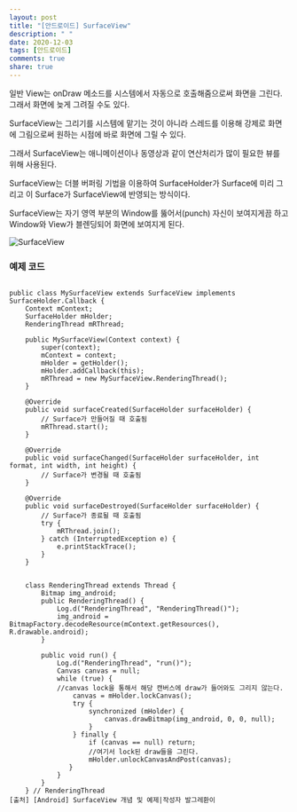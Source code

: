```yaml
---
layout: post
title: "[안드로이드] SurfaceView"
description: " "
date: 2020-12-03
tags: [안드로이드]
comments: true
share: true
---
```


일반 View는 onDraw 메소드를 시스템에서 자동으로 호출해줌으로써 화면을 그린다. 그래서 화면에 늦게 그려질 수도 있다.

SurfaceView는 그리기를 시스템에 맡기는 것이 아니라 스레드를 이용해 강제로 화면에 그림으로써 원하는 시점에 바로 화면에 그릴 수 있다.

그래서 SurfaceView는 애니메이션이나 동영상과 같이 연산처리가 많이 필요한 뷰를 위해 사용된다.

SurfaceView는 더블 버퍼링 기법을 이용하여 SurfaceHolder가 Surface에 미리 그리고 이 Surface가 SurfaceView에 반영되는 방식이다.



SurfaceView는 자기 영역 부분의 Window를 뚫어서(punch) 자신이 보여지게끔 하고 Window와 View가 블렌딩되어 화면에 보여지게 된다.

![SurfaceView](http://postfiles6.naver.net/MjAxNzA3MThfMzMg/MDAxNTAwMzY4NTYzMTUz.MwDn2xyuHAe-2A86x42JYN5gT6Oo8XzAT3Qtm4vSJcUg.cM-ZCdjioFj_9osza-Hk8M_ZBp6jedgyj_MkxaKdaNMg.PNG.muri1004/surfaceview.png?type=w2)


### 예제 코드


```

public class MySurfaceView extends SurfaceView implements SurfaceHolder.Callback {
    Context mContext;
    SurfaceHolder mHolder;
    RenderingThread mRThread;
 
    public MySurfaceView(Context context) {
        super(context);
        mContext = context;
        mHolder = getHolder();
        mHolder.addCallback(this);
        mRThread = new MySurfaceView.RenderingThread();
    }
 
    @Override
    public void surfaceCreated(SurfaceHolder surfaceHolder) {
        // Surface가 만들어질 때 호출됨
        mRThread.start();
    }
 
    @Override
    public void surfaceChanged(SurfaceHolder surfaceHolder, int format, int width, int height) {
        // Surface가 변경될 때 호출됨
    }
 
    @Override
    public void surfaceDestroyed(SurfaceHolder surfaceHolder) {
        // Surface가 종료될 때 호출됨
        try {
            mRThread.join();
        } catch (InterruptedException e) {
            e.printStackTrace();
        }
    }
 
 
    class RenderingThread extends Thread {
        Bitmap img_android;
        public RenderingThread() {
            Log.d("RenderingThread", "RenderingThread()");
            img_android = BitmapFactory.decodeResource(mContext.getResources(), R.drawable.android);
        }
 
        public void run() {
            Log.d("RenderingThread", "run()");
            Canvas canvas = null;
            while (true) {
            //canvas lock을 통해서 해당 캔버스에 draw가 들어와도 그리지 않는다.
                canvas = mHolder.lockCanvas();
                try {
                    synchronized (mHolder) {
                        canvas.drawBitmap(img_android, 0, 0, null);
                    }
                } finally {
                    if (canvas == null) return;
                    //여기서 lock된 draw들을 그린다.
                    mHolder.unlockCanvasAndPost(canvas);
               }
            }
        }
    } // RenderingThread
[출처] [Android] SurfaceView 개념 및 예제|작성자 발그레환이

```